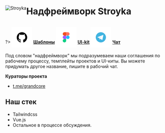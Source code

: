 <div style="display:flex; flex-direction: row;align-items: center;">
<div> <img width="150"  height="auto" src=".../../_media/logo-stroyka.png" alt="Stroyka"></div>
<div>
<h1>Надфреймворк Stroyka</h1>
</div>
</div>

?> <span style="vertical-align: -12px">![github](../../_media/icon-github.png ":size=32")</span> [**Шаблоны**](https://github.com/grandcore/stroyka)
<span style="vertical-align: -12px">![figma](../../_media/icon-figma.png ":size=32")</span> [**UI-kit**](https://www.figma.com/file/NlikNEJQHliYlxI3MHhiSW/Share?node-id=9566%3A8799)
<span style="vertical-align: -12px">![telegram](../../_media/icon-telegram.png ":size=32")</span> [**Чат**](https://t.me/joinchat/GPkcwp0wlxousk0T)

Под словом "надфреймворк" мы подразумеваем наши соглашения по рабочему процессу, темплейты проектов и UI-киты. Вы можете придумать другое название, пишите в рабочий чат.

**Кураторы проекта**

- [t.me/grandcore](https://t.me/grandcore)

## Наш стек

- Tailwindcss
- Vue.js
- Остальное в процессе обсуждения.

